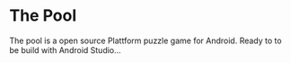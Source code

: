 # The Pool
The pool is a open source Plattform puzzle game for Android. Ready to to be build with Android Studio... 
